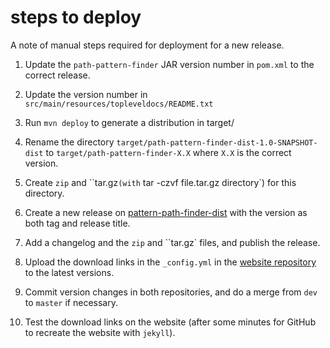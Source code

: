# steps to deploy

A note of manual steps required for deployment for a new release.

1. Update the `path-pattern-finder` JAR version number in `pom.xml` to the correct release.

2. Update the version number in `src/main/resources/topleveldocs/README.txt`

3. Run `mvn deploy` to generate a distribution in target/

4. Rename the directory `target/path-pattern-finder-dist-1.0-SNAPSHOT-dist` to `target/path-pattern-finder-X.X` where `X.X` is the correct version.

5. Create `zip` and ``tar.gz` (with ` tar -czvf file.tar.gz directory`) for this directory.

6. Create a new release on [pattern-path-finder-dist](https://github.com/path-pattern-finder/path-pattern-finder-dist/releases) with the version as both tag and release title.

7. Add a changelog and the `zip` and ``tar.gz` files, and publish the release.

8. Upload the download links in the `_config.yml` in the [website repository](https://github.com/path-pattern-finder/path-pattern-finder.github.io/blob/master/_config.yml) to the latest versions.

9. Commit version changes in both repositories, and do a merge from `dev` to `master` if necessary.

10. Test the download links on the website (after some minutes for GitHub to recreate the website with `jekyll`).
